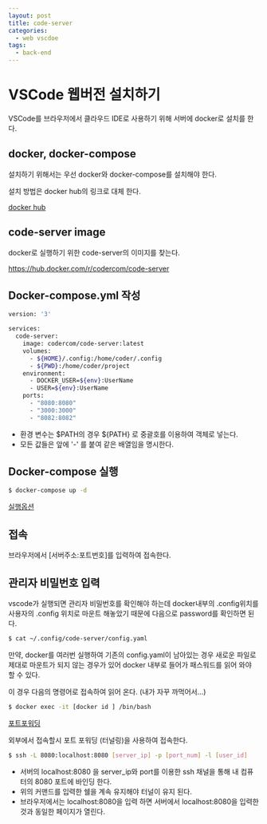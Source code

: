 ```yaml
---
layout: post
title: code-server
categories:
  - web vscdoe
tags:
  - back-end
---
```


# VSCode 웹버전 설치하기

VSCode를 브라우저에서 클라우드 IDE로 사용하기 위해 서버에 docker로 설치를 한다.

## docker, docker-compose

설치하기 위해서는 우선 docker와 docker-compose를 설치해야 한다.

설치 방법은 docker hub의 링크로 대체 한다.

[docker hub](https://docs.docker.com/compose/install/)



## code-server image

docker로 실행하기 위한 code-server의 이미지를 찾는다.

https://hub.docker.com/r/codercom/code-server



## Docker-compose.yml 작성

```bash
version: '3'

services:
  code-server:
    image: codercom/code-server:latest
    volumes:
      - ${HOME}/.config:/home/coder/.config
      - ${PWD}:/home/coder/project
    environment:
      - DOCKER_USER=${env}:UserName
      - USER=${env}:UserName
    ports:
      - "8080:8080"
      - "3000:3000"
      - "8082:8082"
```

- 환경 변수는 $PATH의 경우 ${PATH} 로 중괄호를 이용하여 객체로 넣는다.
- 모든 값들은 앞에 '-' 를 붙여 같은 배열임을 명시한다.



## Docker-compose 실행

```bash
$ docker-compose up -d
```

[실행옵션](https://nirsa.tistory.com/81)



## 접속

브라우저에서 [서버주소:포트번호]를 입력하여 접속한다.



## 관리자 비밀번호 입력

vscode가 실행되면 관리자 비밀번호를 확인해야 하는데 docker내부의 .config위치를 사용자의 .config 위치로 마운트 해놓았기 때문에 다음으로 password를 확인하면 된다.

```bash
$ cat ~/.config/code-server/config.yaml
```

만약, docker를 여러번 실행하여 기존의 config.yaml이 남아있는 경우 새로운 파일로 제대로 마운트가 되지 않는 경우가 있어  docker 내부로 들어가 패스워드를 읽어 와야 할 수 있다.

이 경우 다음의 명령어로 접속하여 읽어 온다. (내가 자꾸 까먹어서...)

```bash
$ docker exec -it [docker id ] /bin/bash
```





[포트포워딩](https://m.blog.naver.com/PostView.nhn?blogId=alice_k106&logNo=221364560794&proxyReferer=https:%2F%2Fwww.google.com%2F)

외부에서 접속할시 포트 포워딩 (터널링)을 사용하여 접속한다.

```bash
$ ssh -L 8080:localhost:8080 [server_ip] -p [port_num] -l [user_id]
```

- 서버의 localhost:8080 을 server_ip와 port를 이용한 ssh 채널을 통해 내 컴퓨터의 8080 포트에 바인딩 한다.
- 위의 커맨드를 입력한 쉘을 계속 유지해야 터널이 유지 된다.
- 브라우저에서는 localhost:8080을 입력 하면 서버에서 localhost:8080을 입력한 것과 동일한 페이지가 열린다.

